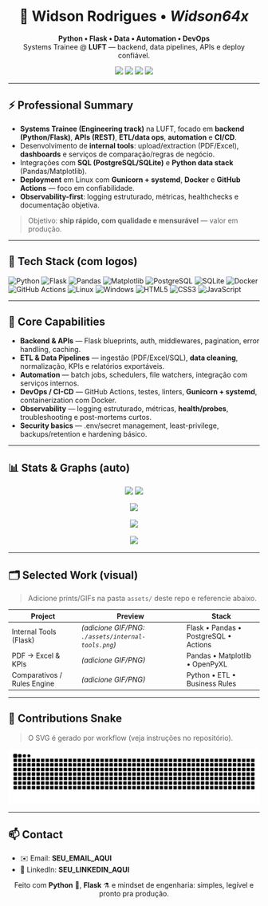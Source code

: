 <!-- PERFIL: Widson64x/Widson64x -->
<h1 align="center">🚀 Widson Rodrigues • <em>Widson64x</em></h1>
<p align="center">
  <strong>Python • Flask • Data • Automation • DevOps</strong><br/>
  Systems Trainee @ <b>LUFT</b> — backend, data pipelines, APIs e deploy confiável.
</p>

<p align="center">
  <a href="mailto:SEU_EMAIL_AQUI"><img src="https://img.shields.io/badge/Email-Contactar-informational?logo=gmail"/></a>
  <a href="https://www.linkedin.com/in/SEU_LINKEDIN_AQUI" target="_blank"><img src="https://img.shields.io/badge/LinkedIn-Conectar-blue?logo=linkedin"/></a>
  <a href="https://github.com/Widson64x?tab=followers"><img src="https://img.shields.io/github/followers/Widson64x?label=Seguidores&style=flat"/></a>
  <img src="https://komarev.com/ghpvc/?username=Widson64x&label=Profile%20Views"/>
</p>

---

## ⚡ Professional Summary

- **Systems Trainee (Engineering track)** na LUFT, focado em **backend (Python/Flask)**, **APIs (REST)**, **ETL/data ops**, **automation** e **CI/CD**.
- Desenvolvimento de **internal tools**: upload/extraction (PDF/Excel), **dashboards** e serviços de comparação/regras de negócio.
- Integrações com **SQL (PostgreSQL/SQLite)** e **Python data stack** (Pandas/Matplotlib).
- **Deployment** em Linux com **Gunicorn + systemd**, **Docker** e **GitHub Actions** — foco em confiabilidade.
- **Observability-first**: logging estruturado, métricas, healthchecks e documentação objetiva.

> Objetivo: **ship rápido, com qualidade e mensurável** — valor em produção.

---

## 🧰 Tech Stack (com logos)

<p>
  <img title="Python" alt="Python" height="48" src="https://cdn.jsdelivr.net/gh/devicons/devicon/icons/python/python-original.svg"/>
  <img title="Flask" alt="Flask" height="48" src="https://cdn.jsdelivr.net/gh/devicons/devicon/icons/flask/flask-original.svg"/>
  <img title="Pandas" alt="Pandas" height="48" src="https://cdn.jsdelivr.net/gh/devicons/devicon/icons/pandas/pandas-original.svg"/>
  <img title="Matplotlib" alt="Matplotlib" height="48" src="https://cdn.jsdelivr.net/gh/devicons/devicon/icons/matplotlib/matplotlib-original.svg"/>
  <img title="PostgreSQL" alt="PostgreSQL" height="48" src="https://cdn.jsdelivr.net/gh/devicons/devicon/icons/postgresql/postgresql-original.svg"/>
  <img title="SQLite" alt="SQLite" height="48" src="https://cdn.jsdelivr.net/gh/devicons/devicon/icons/sqlite/sqlite-original.svg"/>
  <img title="Docker" alt="Docker" height="48" src="https://cdn.jsdelivr.net/gh/devicons/devicon/icons/docker/docker-original.svg"/>
  <img title="GitHub Actions" alt="GitHub Actions" height="48" src="https://cdn.jsdelivr.net/gh/devicons/devicon/icons/githubactions/githubactions-original.svg"/>
  <img title="Linux" alt="Linux" height="48" src="https://cdn.jsdelivr.net/gh/devicons/devicon/icons/linux/linux-original.svg"/>
  <img title="Windows" alt="Windows" height="48" src="https://cdn.jsdelivr.net/gh/devicons/devicon/icons/windows8/windows8-original.svg"/>
  <img title="HTML5" alt="HTML5" height="48" src="https://cdn.jsdelivr.net/gh/devicons/devicon/icons/html5/html5-original.svg"/>
  <img title="CSS3" alt="CSS3" height="48" src="https://cdn.jsdelivr.net/gh/devicons/devicon/icons/css3/css3-original.svg"/>
  <img title="JavaScript" alt="JavaScript" height="48" src="https://cdn.jsdelivr.net/gh/devicons/devicon/icons/javascript/javascript-original.svg"/>
</p>

---

## 🧠 Core Capabilities

- **Backend & APIs** — Flask blueprints, auth, middlewares, pagination, error handling, caching.
- **ETL & Data Pipelines** — ingestão (PDF/Excel/SQL), **data cleaning**, normalização, KPIs e relatórios exportáveis.
- **Automation** — batch jobs, schedulers, file watchers, integração com serviços internos.
- **DevOps / CI-CD** — GitHub Actions, testes, linters, **Gunicorn + systemd**, containerization com Docker.
- **Observability** — logging estruturado, métricas, **health/probes**, troubleshooting e post-mortems curtos.
- **Security basics** — .env/secret management, least-privilege, backups/retention e hardening básico.

---

## 📊 Stats & Graphs (auto)

<p align="center">
  <img height="165" src="https://github-readme-stats.vercel.app/api?username=Widson64x&show_icons=true&theme=transparent&rank_icon=github"/>
  <img height="165" src="https://github-readme-stats.vercel.app/api/top-langs/?username=Widson64x&layout=compact&theme=transparent"/>
</p>

<p align="center">
  <img height="185" src="https://streak-stats.demolab.com?user=Widson64x&theme=transparent&hide_border=true"/>
</p>

<p align="center">
  <img src="https://github-readme-activity-graph.vercel.app/graph?username=Widson64x&theme=github-compact&area=true&hide_border=true"/>
</p>

<p align="center">
  <img src="https://github-profile-trophy.vercel.app/?username=Widson64x&theme=onedark&no-frame=true&row=1&column=6"/>
</p>

---

## 🗂️ Selected Work (visual)

> Adicione prints/GIFs na pasta `assets/` deste repo e referencie abaixo.

| Project | Preview | Stack |
|---|---|---|
| Internal Tools (Flask) | *(adicione GIF/PNG: `./assets/internal-tools.png`)* | Flask • Pandas • PostgreSQL • Actions |
| PDF → Excel & KPIs | *(adicione GIF/PNG)* | Pandas • Matplotlib • OpenPyXL |
| Comparativos / Rules Engine | *(adicione GIF/PNG)* | Python • ETL • Business Rules |

---

## 🐍 Contributions Snake
> O SVG é gerado por workflow (veja instruções no repositório).

![snake gif](https://raw.githubusercontent.com/Widson64x/Widson64x/output/snake.svg)

---

## 📫 Contact

- ✉️ Email: **SEU_EMAIL_AQUI**
- 💼 LinkedIn: **SEU_LINKEDIN_AQUI**

<p align="center">Feito com <b>Python</b> 🐍, <b>Flask</b> ⚗️ e mindset de engenharia: simples, legível e pronto pra produção.</p>
